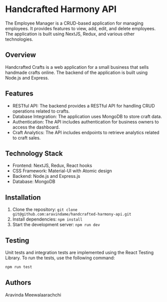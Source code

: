 # Handcrafted Harmony API

The Employee Manager is a CRUD-based application for managing employees. It provides features to view, add, edit, and delete employees. The application is built using NextJS, Redux, and various other technologies.

## Overview

Handcrafted Crafts is a web application for a small business that sells handmade crafts online. The backend of the application is built using Node.js and Express.

## Features

- RESTful API: The backend provides a RESTful API for handling CRUD operations related to crafts.
- Database Integration: The application uses MongoDB to store craft data.
- Authentication: The API includes authentication for business owners to access the dashboard.
- Craft Analytics: The API includes endpoints to retrieve analytics related to craft sales.

## Technology Stack

- Frontend: NextJS, Redux, React hooks
- CSS Framework: Material-UI with Atomic design
- Backend: Node.js and Express.js
- Database: MongoDB

## Installation

1. Clone the repository: `git clone git@github.com:aravindame/handcrafted-harmony-api.git`
2. Install dependencies: `npm install`
3. Start the development server: `npm run dev`

## Testing

Unit tests and integration tests are implemented using the React Testing Library. To run the tests, use the following command:

```bash
npm run test
```

## Authors

Aravinda Meewalaarachchi